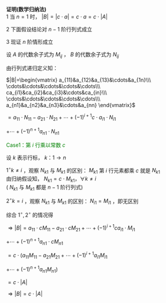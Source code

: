 ﻿**证明(数学归纳法)**  
1 当 $n=1$ 时， $|B|=|c\cdot a|=c\cdot a=c\cdot|A|$  
  
2 下面假设结论对 $n-1$ 阶行列式成立  
  
3 现证 $n$ 阶情形成立  
  
设 $A$ 的代数余子式为 $M_{ij}$ ， $B$ 的代数余子式为 $N_{ij}$  
  
由行列式递归定义知：  
  
 $|B|=\begin{vmatrix}  
a_{11}&a_{12}&a_{13}&\cdots&a_{1n}\\\  
\cdots&\cdots&\cdots&\cdots&\cdots\\\  
ca_{i1}&ca_{i2}&ca_{i3}&\cdots&ca_{in}\\\  
\cdots&\cdots&\cdots&\cdots&\cdots\\\  
a_{n1}&a_{n2}&a_{n3}&\cdots&a_{nn}  
\end{vmatrix}$  
  
 $=a_{11}\cdot N_{11}-a_{21}\cdot N_{21}+\cdots+(-1)^{i+1}c\cdot a_{i1}\cdot N_{i1}$  
  
 $+\cdots+(-1)^{n+1}a_{n1}\cdot N_{n1}$  
  
<font color=green>Case1：第 $i$ 行乘以常数 $c$ </font>  
  
设 $k$ 表示行标， $k：1\to n$  
  
 $1^\circ k\neq i$ ，观察 $N_{k1}$ 与 $M_{k1}$ 的区别： $M_{k1}$ 第 $i$ 行元素都乘 $c$ 就是 $N_{k1}$  
由归纳假设知， $N_{k1}=c\cdot M_{k1}，\forall k\neq i$  
( $N_{k1}$ 与 $M_{k1}$ 都是 $n-1$ 阶行列式)  
  
 $2^\circ k=i$ ，观察 $N_{k1}$ 与 $M_{k1}$ 的区别： $N_{i1}=M_{i1}$ ，即无区别  
  
综合 $1^\circ, 2^\circ$ 的情况得  
  
 $\Rightarrow |B|=a_{11}\cdot cM_{11}-a_{21}\cdot cM_{21}+\cdots+(-1)^{i+1}ca_{i1}\cdot M_{i1}$  
  
 $+\cdots+(-1)^{n+1}a_{n1}\cdot cM_{n1}$  
  
 $=c\cdot (a_{11}M_{11}-a_{21}M_{21}+\cdots+(-1)^{i+1}a_{i1}M_{i1}$  
  
 $+\cdots+(-1)^{n+1}a_{n1}M_{n1})$  
  
 $=c\cdot|A|$  
  
 $\Rightarrow |B|=c\cdot|A|$  
  
